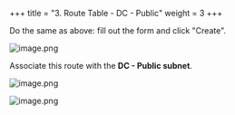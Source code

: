 +++
title = "3. Route Table - DC - Public"
weight = 3
+++


Do the same as above: fill out the form and click "Create".


![image.png](/images/004-iv-setup-vpc-dc-resources/16-520166-image.png)


Associate this route with the **DC - Public subnet**.


![image.png](/images/004-iv-setup-vpc-dc-resources/16-569809-image.png)


![image.png](/images/004-iv-setup-vpc-dc-resources/16-968447-image.png)


